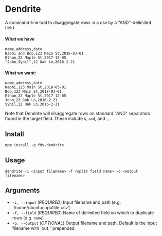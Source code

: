 # Dendrite

A command-line tool to disaggregate rows in a csv by a "AND"-delimited field

#### What we have
```CSV
name,address,date
Naomi and Bob,123 Main St,2018-03-01
Ethan,22 Maple St,2017-12-05
"John,Sybil",22 Oak Ln,2016-2-21
```

#### What we want:
```CSV
name,address,date
Naomi,123 Main St,2018-03-01
Bob,123 Main St,2018-03-01
Ethan,22 Maple St,2017-12-05
John,22 Oak Ln,2016-2-21
Sybil,22 Oak Ln,2016-2-21
```

Note that Dendrite will disaggregate rows on standard "AND" separators found in the target field. These include `&`, `and`, and `,`.

## Install
`npm install -g fdy-dendrite`

## Usage

`dendrite -i <input filename> -f <split field name> -o <output filename>`

## Arguments
* `-i, --input` (_REQUIRED_) Input filename and path (e.g. '/home/ubuntu/inputfile.csv')
* `-f, --field` (_REQUIRED_) Name of delimited field on which to duplicate rows (e.g. `name`)
* `-o, --output` (_OPTIONAL_) Output filename and path. Default is the input filename with 'out_' prepended.
